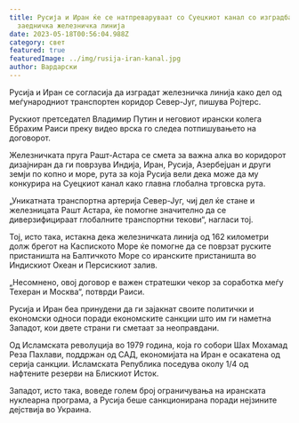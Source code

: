 ```yaml
---
title: Русија и Иран ќе се натпреваруваат со Суецкиот канал со изградба на
  заедничка железничка линија
date: 2023-05-18T00:56:04.988Z
category: свет
featured: true
featuredImage: ../img/rusija-iran-kanal.jpg
author: Вардарски
---
```

Русија и Иран се согласија да изградат железничка линија како дел од меѓународниот транспортен коридор Север-Југ, пишува Ројтерс.

Рускиот претседател Владимир Путин и неговиот ирански колега Ебрахим Раиси преку видео врска го следеа потпишувањето на договорот.

Железничката пруга Рашт-Астара се смета за важна алка во коридорот дизајниран да ги поврзува Индија, Иран, Русија, Азербејџан и други земји по копно и море, рута за која Русија вели дека може да му конкурира на Суецкиот канал како главна глобална трговска рута.

„Уникатната транспортна артерија Север-Југ, чиј дел ќе стане и железницата Рашт Астара, ќе помогне значително да се диверзифицираат глобалните транспортни текови“, нагласи тој.

Тој, исто така, истакна дека железничката линија од 162 километри долж брегот на Каспиското Море ќе помогне да се поврзат руските пристаништа на Балтичкото Море со иранските пристаништа во Индискиот Океан и Персискиот залив.

„Несомнено, овој договор е важен стратешки чекор за соработка меѓу Техеран и Москва“, потврди Раиси.

Русија и Иран беа принудени да ги зајакнат своите политички и економски односи поради економските санкции што им ги наметна Западот, кои двете страни ги сметаат за неоправдани.

Од Исламската револуција во 1979 година, која го собори Шах Мохамад Реза Пахлави, поддржан од САД, економијата на Иран е осакатена од серија санкции. Исламската Република поседува околу 1/4 од нафтените резерви на Блискиот Исток.

Западот, исто така, воведе голем број ограничувања на иранската нуклеарна програма, а Русија беше санкционирана поради нејзините дејствија во Украина.